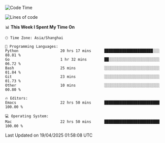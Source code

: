<!--START_SECTION:waka-->
![Code Time](http://img.shields.io/badge/Code%20Time-2%2C651%20hrs%2051%20mins-blue)

![Lines of code](https://img.shields.io/badge/From%20Hello%20World%20I%27ve%20Written-335.3%20thousand%20lines%20of%20code-blue)

📊 **This Week I Spent My Time On** 

```text
🕑︎ Time Zone: Asia/Shanghai

💬 Programming Languages: 
Python                   20 hrs 17 mins      ██████████████████████░░░   88.81 % 
Go                       1 hr 32 mins        ██░░░░░░░░░░░░░░░░░░░░░░░   06.72 % 
Bash                     25 mins             ░░░░░░░░░░░░░░░░░░░░░░░░░   01.84 % 
Git                      23 mins             ░░░░░░░░░░░░░░░░░░░░░░░░░   01.73 % 
Other                    10 mins             ░░░░░░░░░░░░░░░░░░░░░░░░░   00.80 % 

🔥 Editors: 
Emacs                    22 hrs 50 mins      █████████████████████████   100.00 % 

💻 Operating System: 
Mac                      22 hrs 50 mins      █████████████████████████   100.00 % 
```


 Last Updated on 19/04/2025 01:58:08 UTC
<!--END_SECTION:waka-->
